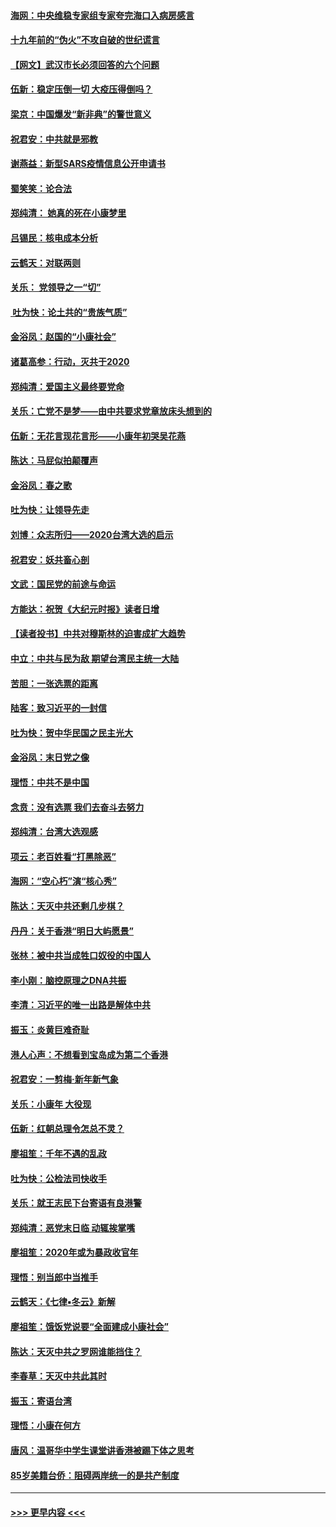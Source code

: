 #### [海网：中央维稳专家组专家夸完海口入病房感言](../pages/nsc993/n11815138.md?t=01240155) 
#### [十九年前的“伪火”不攻自破的世纪谎言](../pages/nsc993/n11813238.md?t=01240155) 
#### [【网文】武汉市长必须回答的六个问题](../pages/nsc993/n11813848.md?t=01240155) 
#### [伍新：稳定压倒一切 大疫压得倒吗？](../pages/nsc993/n11812634.md?t=01240155) 
#### [梁京：中国爆发“新非典”的警世意义](../pages/nsc993/n11812554.md?t=01240155) 
#### [祝君安：中共就是邪教](../pages/nsc993/n11812431.md?t=01240155) 
#### [谢燕益：新型SARS疫情信息公开申请书](../pages/nsc993/n11808840.md?t=01240155) 
#### [蜀笑笑：论合法](../pages/nsc993/n11808064.md?t=01240155) 
#### [郑纯清： 她真的死在小康梦里](../pages/nsc993/n11806623.md?t=01240155) 
#### [吕锡民：核电成本分析](../pages/nsc993/n11806284.md?t=01240155) 
#### [云鹤天：对联两则](../pages/nsc993/n11805957.md?t=01240155) 
#### [关乐： 党领导之一“切”](../pages/nsc993/n11804505.md?t=01240155) 
#### [ 吐为快：论土共的“贵族气质”](../pages/nsc993/n11804490.md?t=01240155) 
#### [金浴凤：赵国的“小康社会”](../pages/nsc993/n11804452.md?t=01240155) 
#### [诸葛高参：行动，灭共于2020](../pages/nsc993/n11804120.md?t=01240155) 
#### [郑纯清：爱国主义最终要党命](../pages/nsc993/n11802197.md?t=01240155) 
#### [关乐：亡党不是梦——由中共要求党章放床头想到的](../pages/nsc993/n11802156.md?t=01240155) 
#### [伍新：无花言现花言形——小康年初哭吴花燕](../pages/nsc993/n11800044.md?t=01240155) 
#### [陈达：马屁似拍颠覆声](../pages/nsc993/n11800010.md?t=01240155) 
#### [金浴凤：春之歌](../pages/nsc993/n11797687.md?t=01240155) 
#### [吐为快：让领导先走](../pages/nsc993/n11797512.md?t=01240155) 
#### [刘博：众志所归——2020台湾大选的启示](../pages/nsc993/n11796878.md?t=01240155) 
#### [祝君安：妖共畜心剖](../pages/nsc993/n11794273.md?t=01240155) 
#### [文武：国民党的前途与命运](../pages/nsc993/n11794198.md?t=01240155) 
#### [方能达：祝贺《大纪元时报》读者日增](../pages/nsc993/n11793807.md?t=01240155) 
#### [【读者投书】中共对穆斯林的迫害成扩大趋势](../pages/nsc993/n11791371.md?t=01240155) 
#### [中立：中共与民为敌 期望台湾民主统一大陆](../pages/nsc993/n11790392.md?t=01240155) 
#### [苦胆：一张选票的距离](../pages/nsc993/n11788914.md?t=01240155) 
#### [陆客：致习近平的一封信](../pages/nsc993/n11788867.md?t=01240155) 
#### [吐为快：贺中华民国之民主光大](../pages/nsc993/n11788618.md?t=01240155) 
#### [金浴凤：末日党之像](../pages/nsc993/n11787475.md?t=01240155) 
#### [理悟：中共不是中国](../pages/nsc993/n11787463.md?t=01240155) 
#### [念贲：没有选票  我们去奋斗去努力](../pages/nsc993/n11787398.md?t=01240155) 
#### [郑纯清：台湾大选观感](../pages/nsc993/n11786210.md?t=01240155) 
#### [项云：老百姓看“打黑除恶”](../pages/nsc993/n11785398.md?t=01240155) 
#### [海网：“空心朽”演“核心秀”](../pages/nsc993/n11783874.md?t=01240155) 
#### [陈达：天灭中共还剩几步棋？](../pages/nsc993/n11783719.md?t=01240155) 
#### [丹丹：关于香港“明日大屿愿景”](../pages/nsc993/n11783273.md?t=01240155) 
#### [张林：被中共当成牲口奴役的中国人](../pages/nsc993/n11782397.md?t=01240155) 
#### [李小刚：脑控原理之DNA共振](../pages/nsc993/n11780962.md?t=01240155) 
#### [李清：习近平的唯一出路是解体中共](../pages/nsc993/n11780866.md?t=01240155) 
#### [振玉：炎黄巨难奇耻](../pages/nsc993/n11779632.md?t=01240155) 
#### [港人心声：不想看到宝岛成为第二个香港](../pages/nsc993/n11778817.md?t=01240155) 
#### [祝君安：一剪梅‧新年新气象](../pages/nsc993/n11776340.md?t=01240155) 
#### [关乐：小康年 大役现](../pages/nsc993/n11774213.md?t=01240155) 
#### [伍新：红朝总理令怎总不灵？](../pages/nsc993/n11770813.md?t=01240155) 
#### [廖祖笙：千年不遇的乱政](../pages/nsc993/n11770373.md?t=01240155) 
#### [吐为快：公检法司快收手](../pages/nsc993/n11770359.md?t=01240155) 
#### [关乐：就王志民下台寄语有良港警](../pages/nsc993/n11769903.md?t=01240155) 
#### [郑纯清：恶党末日临 动辄挨掌嘴](../pages/nsc993/n11769356.md?t=01240155) 
#### [廖祖笙：2020年或为暴政收官年](../pages/nsc993/n11768216.md?t=01240155) 
#### [理悟：别当郎中当推手](../pages/nsc993/n11768243.md?t=01240155) 
#### [云鹤天：《七律▪冬云》新解](../pages/nsc993/n11768204.md?t=01240155) 
#### [廖祖笙：饿饭党说要“全面建成小康社会”](../pages/nsc993/n11767482.md?t=01240155) 
#### [陈达：天灭中共之罗网谁能挡住？](../pages/nsc993/n11767465.md?t=01240155) 
#### [李春草：天灭中共此其时](../pages/nsc993/n11767452.md?t=01240155) 
#### [振玉：寄语台湾](../pages/nsc993/n11767432.md?t=01240155) 
#### [理悟：小康在何方](../pages/nsc993/n11767394.md?t=01240155) 
#### [唐风：温哥华中学生课堂讲香港被踢下体之思考](../pages/nsc993/n11766848.md?t=01240155) 
#### [85岁美籍台侨：阻碍两岸统一的是共产制度](../pages/nsc993/n11765043.md?t=01240155) 

----
#### [ >>> 更早内容 <<< ](../indexes/nsc993-earlier.md)
